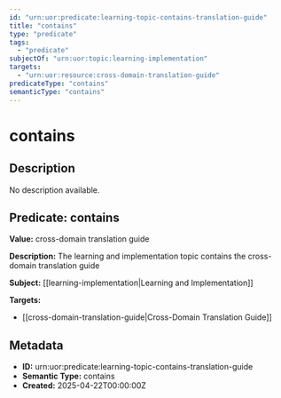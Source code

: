 ```yaml
---
id: "urn:uor:predicate:learning-topic-contains-translation-guide"
title: "contains"
type: "predicate"
tags:
  - "predicate"
subjectOf: "urn:uor:topic:learning-implementation"
targets:
  - "urn:uor:resource:cross-domain-translation-guide"
predicateType: "contains"
semanticType: "contains"
---
```


# contains

## Description

No description available.

## Predicate: contains

**Value:** cross-domain translation guide

**Description:** The learning and implementation topic contains the cross-domain translation guide

**Subject:** [[learning-implementation|Learning and Implementation]]

**Targets:**

- [[cross-domain-translation-guide|Cross-Domain Translation Guide]]

## Metadata

- **ID:** urn:uor:predicate:learning-topic-contains-translation-guide
- **Semantic Type:** contains
- **Created:** 2025-04-22T00:00:00Z
